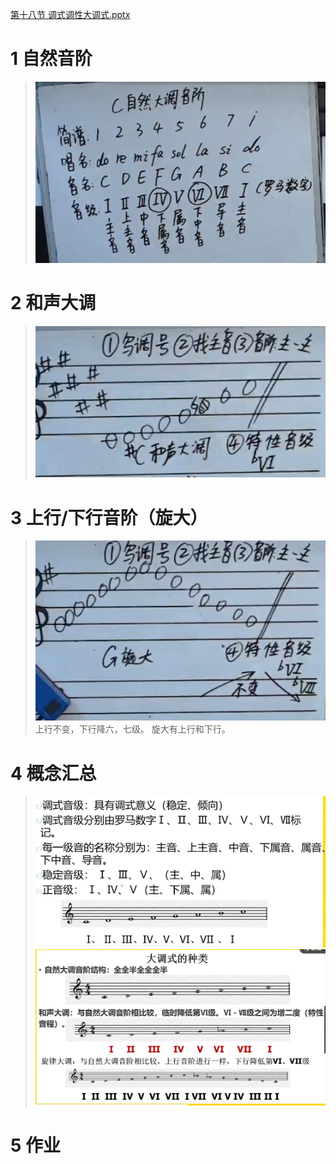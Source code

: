 [第十八节 调式调性大调式.pptx](https://www.yuque.com/attachments/yuque/0/2022/pptx/12393765/1664452421360-3060a9a5-66a0-4c79-8770-7abb76cc5cf1.pptx)
# 1 自然音阶
> ![image.png](./第十八节_调式调性大调式.assets/20230302_1505581147.png)


# 2 和声大调
> ![image.png](./第十八节_调式调性大调式.assets/20230302_1505589798.png)


# 3 上行/下行音阶（旋大）
> ![image.png](./第十八节_调式调性大调式.assets/20230302_1505586482.png)
> 上行不变，下行降六，七级。
> 旋大有上行和下行。


# 4 概念汇总
> ![image.png](./第十八节_调式调性大调式.assets/20230302_1505585938.png)![image.png](./第十八节_调式调性大调式.assets/20230302_1505596490.png)


# 5 作业
> 

